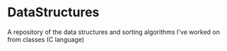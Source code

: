 # DataStructures
A repository of the data structures and sorting algorithms I've worked on from classes (C language)
